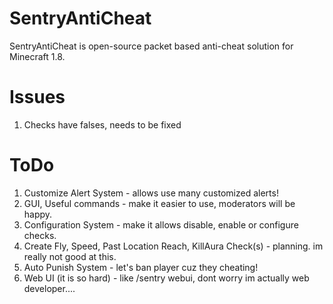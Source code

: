 # SentryAntiCheat
SentryAntiCheat is open-source  packet based anti-cheat solution for Minecraft 1.8.

# Issues
1. Checks have falses, needs to be fixed

# ToDo
1. Customize Alert System - allows use many customized alerts! 
2. GUI, Useful commands - make it easier to use, moderators will be happy.
3. Configuration System - make it allows disable, enable or configure checks.
4. Create Fly, Speed, Past Location Reach, KillAura Check(s) - planning. im really not good at this.
5. Auto Punish System - let's ban player cuz they cheating!
6. Web UI (it is so hard) - like /sentry webui, dont worry im actually web developer....
